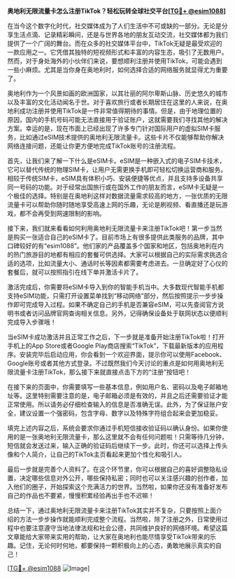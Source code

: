 **奥地利无限流量卡怎么注册TikTok？轻松玩转全球社交平台[[TG💪+ @esim1088](https://t.me/s/esim1088)]**

在当今这个数字化时代，社交媒体成为了人们生活中不可或缺的一部分。无论是分享生活点滴、记录精彩瞬间，还是与世界各地的朋友互动交流，社交媒体都为我们提供了一个广阔的舞台。而在众多的社交媒体平台中，TikTok无疑是最受欢迎的一款应用之一。它凭借其独特的短视频形式和丰富的内容生态，吸引了无数用户。然而，对于身处海外的小伙伴们来说，要想顺利注册并使用TikTok，可能会遇到一些小麻烦。尤其是当你身在奥地利时，如何选择合适的网络服务就显得尤为重要了。

奥地利作为一个风景如画的欧洲国家，以其壮丽的阿尔卑斯山脉、历史悠久的城市以及丰富的文化活动闻名于世。对于喜欢旅行或者长期居住在这里的人来说，在奥地利成功注册并使用TikTok是一件非常值得期待的事情。但是，由于地理位置的原因，国内的手机号码可能无法直接用于验证账户，这就需要我们寻找其他的解决方案。幸运的是，现在市面上已经出现了许多专门针对国际用户的虚拟SIM卡服务，比如通过eSIM技术提供的奥地利无限流量卡。这些卡片不仅能够帮助你解决网络连接问题，还能让你更方便地完成TikTok账号的注册流程。

首先，让我们来了解一下什么是eSIM卡。eSIM是一种嵌入式的电子SIM卡技术，它可以替代传统的物理SIM卡，让用户无需更换手机即可轻松切换运营商和服务。相较于传统SIM卡，eSIM具有体积小巧、安装便捷等优点，并且支持多设备共享同一号码的功能。对于经常出国旅行或在国外工作的朋友而言，eSIM卡无疑是一个极佳的选择。特别是在奥地利这样对数据流量需求较高的地方，一张优质的无限流量卡可以帮助你随时随地享受高速上网的乐趣，无论是刷视频、看直播还是玩游戏，都不会再受到网速限制的影响。

接下来，我们就来看看如何利用奥地利无限流量卡来注册TikTok吧！第一步当然是购买一张适合自己的eSIM卡了。目前市场上有很多提供此类服务的品牌，其中口碑较好的有“esim1088”。他们家的产品覆盖多个国家和地区，包括奥地利在内的热门旅游目的地都有相应的套餐可供选择。大家可以根据自己的实际需求挑选合适的选项，比如流量大小、通话时长等因素都需要考虑进去。一旦确定好了心仪的套餐后，就可以按照指引在线下单并激活卡片了。

激活完成后，你需要将eSIM卡导入到你的智能手机当中。大多数现代智能手机都支持eSIM功能，只需打开设置菜单找到“移动网络”部分，然后按照提示一步步操作即可完成导入过程。如果不确定自己的手机是否兼容eSIM，可以先查阅官方说明书或者访问品牌官网查询相关信息。另外，记得确保设备处于联网状态以便顺利完成导入步骤哦！

当eSIM卡成功激活并且正常工作之后，下一步就是准备开始注册TikTok啦！打开手机上的App Store或者Google Play商店搜索“TikTok”，下载最新版本的应用程序。安装完毕后启动应用，你会看到一个欢迎界面，提示你可以使用Facebook、Google账号或者其他方式登录。不过既然我们今天讨论的重点是如何用奥地利无限流量卡注册TikTok，那么接下来就直接点击下方的“注册”按钮吧！

在接下来的页面中，你需要填写一些基本信息，例如用户名、密码以及电子邮箱地址等。这里特别需要注意的是，电子邮箱必须是有效的，并且之后还需要验证才能正常使用。所以请务必仔细检查输入的信息是否准确无误。此外，为了保证账户安全，建议设置一个强密码，包含字母、数字以及特殊字符组合起来会更加稳妥。

填完上述内容之后，系统会要求你通过手机短信接收验证码以确认身份。如果你使用的是一张奥地利无限流量卡，那么这里就不会有任何问题啦！只需等待几分钟，短信就会发送过来，输入正确的验证码后继续下一步。此时，你还可以选择上传头像和个人简介，让自己的TikTok主页看起来更加个性化和吸引人。

最后一步就是完善个人资料了。在这个环节里，你可以根据自己的喜好调整隐私设置，决定哪些信息对外公开，哪些保持私密；同时也可以关注感兴趣的创作者，加入他们的圈子，开始探索这个充满活力的世界。当然啦，如果你还没有准备好发布自己的作品也不要紧，慢慢积累经验再出手也不迟嘛！

总结一下，通过奥地利无限流量卡来注册TikTok其实并不复杂，只要按照上面介绍的方法一步步操作就能顺利完成整个流程。当然啦，除了注册之外，日常使用过程中也要注意遵守当地法律法规和社会公德，共同维护良好的网络环境。希望这篇文章能给大家带来实用的帮助，让大家在奥地利也能尽情享受TikTok带来的乐趣。记住，无论何时何地，都要保持一颗积极向上的心态，勇敢地展示真实的自己！

[[TG💪+ @esim1088](https://t.me/s/esim1088) ![Image](https://i.postimg.cc/4NQfJmqS/Snipaste-2025-05-13-00-14-12.png)]